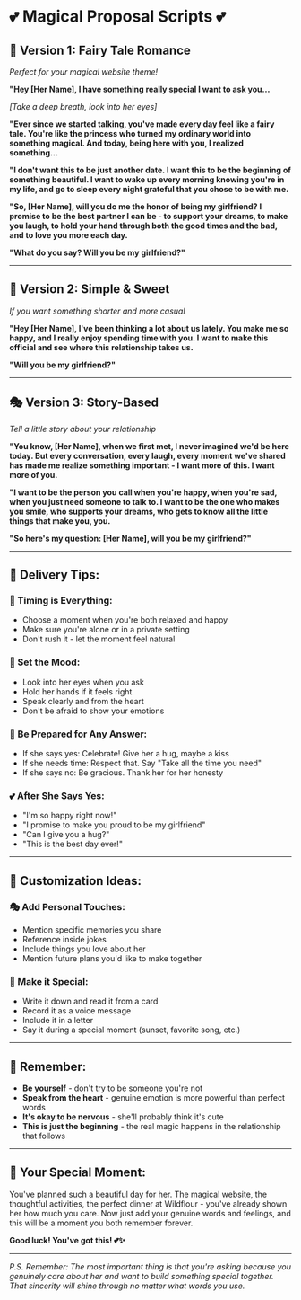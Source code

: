 # 💕 Magical Proposal Scripts 💕

## 🌟 **Version 1: Fairy Tale Romance**
*Perfect for your magical website theme!*

**"Hey [Her Name], I have something really special I want to ask you...**

*[Take a deep breath, look into her eyes]*

**"Ever since we started talking, you've made every day feel like a fairy tale. You're like the princess who turned my ordinary world into something magical. And today, being here with you, I realized something...**

**"I don't want this to be just another date. I want this to be the beginning of something beautiful. I want to wake up every morning knowing you're in my life, and go to sleep every night grateful that you chose to be with me.**

**"So, [Her Name], will you do me the honor of being my girlfriend? I promise to be the best partner I can be - to support your dreams, to make you laugh, to hold your hand through both the good times and the bad, and to love you more each day.**

**"What do you say? Will you be my girlfriend?"**

---

## 🌸 **Version 2: Simple & Sweet**
*If you want something shorter and more casual*

**"Hey [Her Name], I've been thinking a lot about us lately. You make me so happy, and I really enjoy spending time with you. I want to make this official and see where this relationship takes us.**

**"Will you be my girlfriend?"**

---

## 🎭 **Version 3: Story-Based**
*Tell a little story about your relationship*

**"You know, [Her Name], when we first met, I never imagined we'd be here today. But every conversation, every laugh, every moment we've shared has made me realize something important - I want more of this. I want more of you.**

**"I want to be the person you call when you're happy, when you're sad, when you just need someone to talk to. I want to be the one who makes you smile, who supports your dreams, who gets to know all the little things that make you, you.**

**"So here's my question: [Her Name], will you be my girlfriend?"**

---

## 💝 **Delivery Tips:**

### **🎯 Timing is Everything:**
- Choose a moment when you're both relaxed and happy
- Make sure you're alone or in a private setting
- Don't rush it - let the moment feel natural

### **💫 Set the Mood:**
- Look into her eyes when you ask
- Hold her hands if it feels right
- Speak clearly and from the heart
- Don't be afraid to show your emotions

### **🌟 Be Prepared for Any Answer:**
- If she says yes: Celebrate! Give her a hug, maybe a kiss
- If she needs time: Respect that. Say "Take all the time you need"
- If she says no: Be gracious. Thank her for her honesty

### **💕 After She Says Yes:**
- "I'm so happy right now!"
- "I promise to make you proud to be my girlfriend"
- "Can I give you a hug?"
- "This is the best day ever!"

---

## 🎨 **Customization Ideas:**

### **🎭 Add Personal Touches:**
- Mention specific memories you share
- Reference inside jokes
- Include things you love about her
- Mention future plans you'd like to make together

### **💌 Make it Special:**
- Write it down and read it from a card
- Record it as a voice message
- Include it in a letter
- Say it during a special moment (sunset, favorite song, etc.)

---

## 🌈 **Remember:**
- **Be yourself** - don't try to be someone you're not
- **Speak from the heart** - genuine emotion is more powerful than perfect words
- **It's okay to be nervous** - she'll probably think it's cute
- **This is just the beginning** - the real magic happens in the relationship that follows

---

## 💫 **Your Special Moment:**
You've planned such a beautiful day for her. The magical website, the thoughtful activities, the perfect dinner at Wildflour - you've already shown her how much you care. Now just add your genuine words and feelings, and this will be a moment you both remember forever.

**Good luck! You've got this! 💕✨**

---

*P.S. Remember: The most important thing is that you're asking because you genuinely care about her and want to build something special together. That sincerity will shine through no matter what words you use.*
